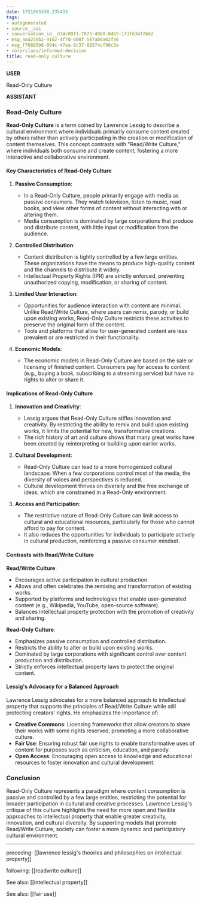```yaml
---
date: 1721865338.235433
tags:
- autogenerated
- source__oai
- conversation_id__d34c80f1-7073-4860-8465-1f3f634f2662
- msg_aaa258b2-9162-4f7d-800f-547ab6a62fa6
- msg_f76885b6-094c-47ea-9c37-88374cf98c3a
- colorclass/informed-decision
title: read-only culture
---
```


**USER**

Read-Only Culture


**ASSISTANT**

### Read-Only Culture

**Read-Only Culture** is a term coined by Lawrence Lessig to describe a cultural environment where individuals primarily consume content created by others rather than actively participating in the creation or modification of content themselves. This concept contrasts with "Read/Write Culture," where individuals both consume and create content, fostering a more interactive and collaborative environment.

#### Key Characteristics of Read-Only Culture

1. **Passive Consumption**:
   - In a Read-Only Culture, people primarily engage with media as passive consumers. They watch television, listen to music, read books, and view other forms of content without interacting with or altering them.
   - Media consumption is dominated by large corporations that produce and distribute content, with little input or modification from the audience.

2. **Controlled Distribution**:
   - Content distribution is tightly controlled by a few large entities. These organizations have the means to produce high-quality content and the channels to distribute it widely.
   - Intellectual Property Rights (IPR) are strictly enforced, preventing unauthorized copying, modification, or sharing of content.

3. **Limited User Interaction**:
   - Opportunities for audience interaction with content are minimal. Unlike Read/Write Culture, where users can remix, parody, or build upon existing works, Read-Only Culture restricts these activities to preserve the original form of the content.
   - Tools and platforms that allow for user-generated content are less prevalent or are restricted in their functionality.

4. **Economic Models**:
   - The economic models in Read-Only Culture are based on the sale or licensing of finished content. Consumers pay for access to content (e.g., buying a book, subscribing to a streaming service) but have no rights to alter or share it.

#### Implications of Read-Only Culture

1. **Innovation and Creativity**:
   - Lessig argues that Read-Only Culture stifles innovation and creativity. By restricting the ability to remix and build upon existing works, it limits the potential for new, transformative creations.
   - The rich history of art and culture shows that many great works have been created by reinterpreting or building upon earlier works.

2. **Cultural Development**:
   - Read-Only Culture can lead to a more homogenized cultural landscape. When a few corporations control most of the media, the diversity of voices and perspectives is reduced.
   - Cultural development thrives on diversity and the free exchange of ideas, which are constrained in a Read-Only environment.

3. **Access and Participation**:
   - The restrictive nature of Read-Only Culture can limit access to cultural and educational resources, particularly for those who cannot afford to pay for content.
   - It also reduces the opportunities for individuals to participate actively in cultural production, reinforcing a passive consumer mindset.

#### Contrasts with Read/Write Culture

**Read/Write Culture**:
- Encourages active participation in cultural production.
- Allows and often celebrates the remixing and transformation of existing works.
- Supported by platforms and technologies that enable user-generated content (e.g., Wikipedia, YouTube, open-source software).
- Balances intellectual property protection with the promotion of creativity and sharing.

**Read-Only Culture**:
- Emphasizes passive consumption and controlled distribution.
- Restricts the ability to alter or build upon existing works.
- Dominated by large corporations with significant control over content production and distribution.
- Strictly enforces intellectual property laws to protect the original content.

#### Lessig's Advocacy for a Balanced Approach

Lawrence Lessig advocates for a more balanced approach to intellectual property that supports the principles of Read/Write Culture while still protecting creators' rights. He emphasizes the importance of:
- **Creative Commons**: Licensing frameworks that allow creators to share their works with some rights reserved, promoting a more collaborative culture.
- **Fair Use**: Ensuring robust fair use rights to enable transformative uses of content for purposes such as criticism, education, and parody.
- **Open Access**: Encouraging open access to knowledge and educational resources to foster innovation and cultural development.

### Conclusion

Read-Only Culture represents a paradigm where content consumption is passive and controlled by a few large entities, restricting the potential for broader participation in cultural and creative processes. Lawrence Lessig's critique of this culture highlights the need for more open and flexible approaches to intellectual property that enable greater creativity, innovation, and cultural diversity. By supporting models that promote Read/Write Culture, society can foster a more dynamic and participatory cultural environment.


---

preceding: [[lawrence lessig's theories and philosophies on intellectual property]]  


following: [[readwrite culture]]

See also: [[intellectual property]]


See also: [[fair use]]
